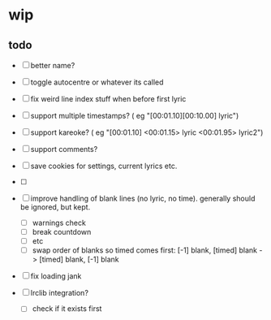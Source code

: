 # wip


## todo
- [ ] better name?
- [ ] toggle autocentre or whatever its called
- [ ] fix weird line index stuff when before first lyric

- [ ] support multiple timestamps?  ( eg "[00:01.10][00:10.00] lyric")
- [ ] support kareoke?  ( eg "[00:01.10] <00:01.15> lyric <00:01.95> lyric2")
- [ ] support comments?

- [ ] save cookies for settings, current lyrics etc.
- [ ] 



 - [ ] improve handling of blank lines (no lyric, no time). generally should be ignored, but kept.
   - [ ] warnings check
   - [ ] break countdown
   - [ ] etc
   - [ ] swap order of blanks so timed comes first: [-1] blank, [timed] blank -> [timed] blank, [-1] blank 
 
  - [ ] fix loading jank


  - [ ] lrclib integration?
    - [ ] check if it exists first